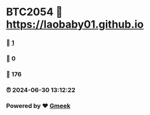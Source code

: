 # BTC2054 :link: https://laobaby01.github.io 
### :page_facing_up: [1](https://laobaby01.github.io/tag.html) 
### :speech_balloon: 0 
### :hibiscus: 176 
### :alarm_clock: 2024-06-30 13:12:22 
### Powered by :heart: [Gmeek](https://github.com/Meekdai/Gmeek)
